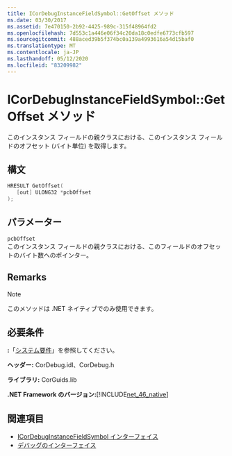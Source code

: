 ```yaml
---
title: ICorDebugInstanceFieldSymbol::GetOffset メソッド
ms.date: 03/30/2017
ms.assetid: 7e470150-2b92-4425-989c-315f48964fd2
ms.openlocfilehash: 7d553c1a446e06f34c20da18c0edfe6773cfb597
ms.sourcegitcommit: 488aced39b5f374bc0a139a4993616a54d15baf0
ms.translationtype: MT
ms.contentlocale: ja-JP
ms.lasthandoff: 05/12/2020
ms.locfileid: "83209982"
---
```

# <a name="icordebuginstancefieldsymbolgetoffset-method"></a>ICorDebugInstanceFieldSymbol::GetOffset メソッド
このインスタンス フィールドの親クラスにおける、このインスタンス フィールドのオフセット (バイト単位) を取得します。  
  
## <a name="syntax"></a>構文  
  
```cpp  
HRESULT GetOffset(  
   [out] ULONG32 *pcbOffset  
);  
```  
  
## <a name="parameters"></a>パラメーター  
 `pcbOffset`  
 このインスタンス フィールドの親クラスにおける、このフィールドのオフセットのバイト数へのポインター。  
  
## <a name="remarks"></a>Remarks  
  
> [!NOTE]
> このメソッドは .NET ネイティブでのみ使用できます。  
  
## <a name="requirements"></a>必要条件  
 **:**「[システム要件](../../get-started/system-requirements.md)」を参照してください。  
  
 **ヘッダー:** CorDebug.idl、CorDebug.h  
  
 **ライブラリ:** CorGuids.lib  
  
 **.NET Framework のバージョン:**[!INCLUDE[net_46_native](../../../../includes/net-46-native-md.md)]  
  
## <a name="see-also"></a>関連項目

- [ICorDebugInstanceFieldSymbol インターフェイス](icordebuginstancefieldsymbol-interface.md)
- [デバッグのインターフェイス](debugging-interfaces.md)
